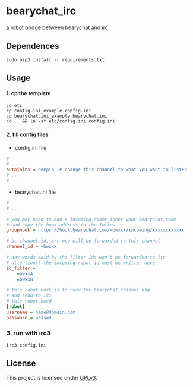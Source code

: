 # bearychat_irc
a robot bridge between bearychat and irc

## Dependences
```shell
sudo pip3 install -r requirements.txt
```

## Usage
#### 1. cp the template
```shell
cd etc
cp config.ini_example config.ini
cp bearychat.ini_example bearychat.ini
cd .. && ln -sf etc/config.ini config.ini
```

#### 2. fill config files
- config.ini file
```ini
#
# ...
autojoins = deepin  # change this channel to what you want to listen
# ...
#
```

- bearychat.ini file

```ini
# 
# ...

# you may need to add a incoming robot inner your bearychat team
# and copy the hook address to the follow
grouphook = https://hook.bearychat.com/=bwxxx/incoming/xxxxxxxxxxxx

# bc channel id, irc msg will be forwarded to this channel
channel_id = =bwxxx

# any words said by the filter ids won't be forwarded to irc
# attention!! the incoming robot id must be written here
id_filter = 
    =bwxxA
    =bwxxB

# this robot work is to recv the bearychat channel msg
# and send to irc
# this robot need
[robot]
username = name@domain.com
password = passwd


```


### 3. run with irc3
```shell
irc3 config.ini
```

## License
This project is licensed under [GPLv3](http://www.gnu.org/licenses/gpl-3.0.txt).
